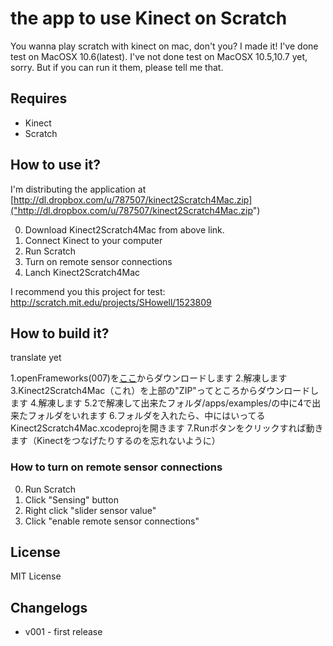 # the app to use Kinect on Scratch
You wanna play scratch with kinect on mac, don't you?  I made it!  I've done test on MacOSX 10.6(latest).
I've not done test on MacOSX 10.5,10.7 yet, sorry.  But if you can run it them, please tell me that.
## Requires
* Kinect
* Scratch

## How to use it?
I'm distributing the application at [http://dl.dropbox.com/u/787507/kinect2Scratch4Mac.zip]("http://dl.dropbox.com/u/787507/kinect2Scratch4Mac.zip")

  
0. Download Kinect2Scratch4Mac from above link.
1. Connect Kinect to your computer
2. Run Scratch
3. Turn on remote sensor connections
4. Lanch Kinect2Scratch4Mac

I recommend you this project for test: http://scratch.mit.edu/projects/SHowell/1523809

## How to build it?
translate yet


1.openFrameworks(007)を[ここ]("http://openframeworks.cc/download")からダウンロードします
2.解凍します
3.Kinect2Scratch4Mac（これ）を上部の"ZIP"ってところからダウンロードします
4.解凍します
5.2で解凍して出来たフォルダ/apps/examples/の中に4で出来たフォルダをいれます
6.フォルダを入れたら、中にはいってるKinect2Scratch4Mac.xcodeprojを開きます
7.Runボタンをクリックすれば動きます（Kinectをつなげたりするのを忘れないように）

### How to turn on remote sensor connections
0. Run Scratch
1. Click "Sensing" button
2. Right click "slider sensor value"
3. Click "enable remote sensor connections"


## License

MIT License

## Changelogs
* v001 - first release
